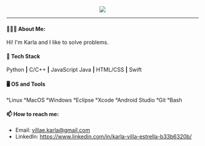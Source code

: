 <div align="center">
<img src= "https://media.giphy.com/media/v1.Y2lkPTc5MGI3NjExNzA3Y2JiYjY1MTc5YTlmNDhkODg4ZDUxMjI5MjY2MjZkNTRhZTMwZSZjdD1n/rsf7FdPyBjw9RkEHJu/giphy.gif"/>
</div>

---
#### 👩🏻‍💻 About Me: 
Hi! I'm Karla and I like to solve problems. 

#### 👾 Tech Stack
Python    **|**   C/C++     **|** JavaScript
Java      **|**   HTML/CSS   **|** Swift

#### 🖥 OS and Tools
°Linux     °MacOS   °Windows
°Eclipse   °Xcode   °Android Studio 
°Git       °Bash

####  📫 How to reach me: 
- Email: villae.karla@gmail.com
- LinkedIn: https://www.linkedin.com/in/karla-villa-estrella-b33b6320b/




<!--
**estrk467/estrk467** is a ✨ _special_ ✨ repository because its `README.md` (this file) appears on your GitHub profile.

Here are some ideas to get you started:

- 🔭 I’m currently working on ...
- 🌱 I’m currently learning ...
- 👯 I’m looking to collaborate on ...
- 🤔 I’m looking for help with ...
- 💬 Ask me about ...
- 📫 How to reach me: ...
- 😄 Pronouns: ...
- ⚡ Fun fact: ...
-->
